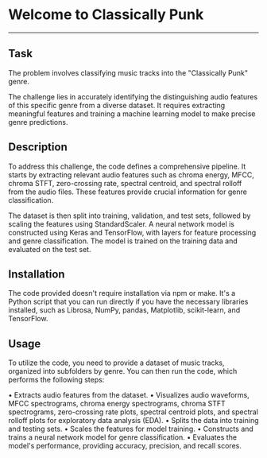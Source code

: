 # Welcome to Classically Punk
***

## Task
The problem involves classifying music tracks into the "Classically Punk" genre. 

The challenge lies in accurately identifying the distinguishing audio features of this specific 
genre from a diverse dataset. It requires extracting meaningful features and training a machine 
learning model to make precise genre predictions.


## Description
To address this challenge, the code defines a comprehensive pipeline. It starts by extracting 
relevant audio features such as chroma energy, MFCC, chroma STFT, zero-crossing rate, 
spectral centroid, and spectral rolloff from the audio files. These features provide crucial 
information for genre classification.

The dataset is then split into training, validation, and test sets, followed by scaling the features 
using StandardScaler. A neural network model is constructed using Keras and TensorFlow, with 
layers for feature processing and genre classification. The model is trained on the training data 
and evaluated on the test set.


## Installation
The code provided doesn't require installation via npm or make. It's a Python script that you 
can run directly if you have the necessary libraries installed, such as Librosa, NumPy, pandas, 
Matplotlib, scikit-learn, and TensorFlow.


## Usage
To utilize the code, you need to provide a dataset of music tracks, organized into subfolders by genre. You can then run the code, which performs the following steps:

•	Extracts audio features from the dataset.
•	Visualizes audio waveforms, MFCC spectrograms, chroma energy spectrograms, chroma 
    STFT spectrograms, zero-crossing rate plots, spectral centroid plots, and spectral rolloff 
    plots for exploratory data analysis (EDA).
•	Splits the data into training and testing sets.
•	Scales the features for model training.
•	Constructs and trains a neural network model for genre classification.
•	Evaluates the model's performance, providing accuracy, precision, and recall scores.

